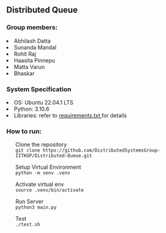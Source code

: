 <h2>Distributed Queue</h2>

<h3>Group members:</h3>

<li>Abhilash Datta</li>
<li>Sunanda Mandal</li>
<li>Rohit Raj</li>
<li>Haasita Pinnepu</li>
<li>Matta Varun</li>
<li>Bhaskar</li>

<h3>System Specification</h3>
<li>OS: Ubuntu 22.04.1 LTS</li> 
<li>Python: 3.10.6<l/i> 
<li>Libraries: refer to <a href="https://github.com/DistributedSystemsGroup-IITKGP/Distributed-Queue/blob/main/requirements.txt"> requirements.txt </a> for details</li> 

<h3>How to run:</h3>
<ol>Clone the repository
	<br>
	<code>git clone https://github.com/DistributedSystemsGroup-IITKGP/Distributed-Queue.git</code></ol>
<ol>Setup Virtual Environment
	<br>
    <code>python -m venv .venv</code></ol>
<ol>Activate virtual env
	<br>
	<code>source .venv/bin/activate</code></ol>
<ol>Run Server
	<br>
	<code>python3 main.py</code></ol>
<ol>Test
	<br>
	<code>./test.sh</code></ol>
